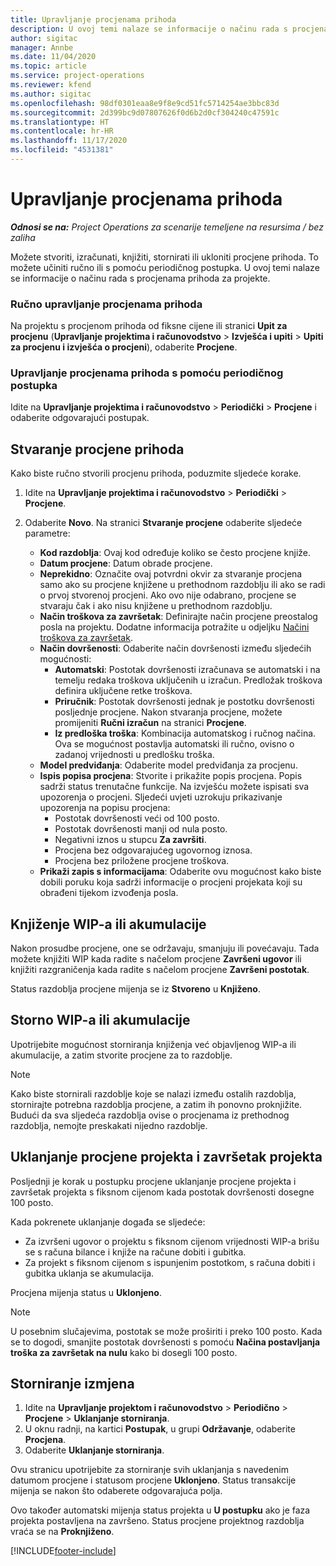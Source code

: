 ```yaml
---
title: Upravljanje procjenama prihoda
description: U ovoj temi nalaze se informacije o načinu rada s procjenama prihoda za projekte.
author: sigitac
manager: Annbe
ms.date: 11/04/2020
ms.topic: article
ms.service: project-operations
ms.reviewer: kfend
ms.author: sigitac
ms.openlocfilehash: 98df0301eaa8e9f8e9cd51fc5714254ae3bbc83d
ms.sourcegitcommit: 2d399bc9d07807626f0d6b2d0cf304240c47591c
ms.translationtype: HT
ms.contentlocale: hr-HR
ms.lasthandoff: 11/17/2020
ms.locfileid: "4531381"
---
```

# <a name="manage-revenue-estimates"></a>Upravljanje procjenama prihoda

_**Odnosi se na:** Project Operations za scenarije temeljene na resursima / bez zaliha_

Možete stvoriti, izračunati, knjižiti, stornirati ili ukloniti procjene prihoda. To možete učiniti ručno ili s pomoću periodičnog postupka. U ovoj temi nalaze se informacije o načinu rada s procjenama prihoda za projekte.

### <a name="manage-revenue-estimates-manually"></a>Ručno upravljanje procjenama prihoda

Na projektu s procjenom prihoda od fiksne cijene ili stranici **Upit za procjenu** (**Upravljanje projektima i računovodstvo** > **Izvješća i upiti** > **Upiti za procjenu i izvješća o procjeni**), odaberite **Procjene**.

### <a name="manage-revenue-estimates-using-a-periodic-process"></a>Upravljanje procjenama prihoda s pomoću periodičnog postupka

Idite na **Upravljanje projektima i računovodstvo** > **Periodički** > **Procjene** i odaberite odgovarajući postupak.

## <a name="create-a-revenue-estimate"></a>Stvaranje procjene prihoda

Kako biste ručno stvorili procjenu prihoda, poduzmite sljedeće korake. 

1. Idite na **Upravljanje projektima i računovodstvo** > **Periodički** > **Procjene**.
2. Odaberite **Novo**. Na stranici **Stvaranje procjene** odaberite sljedeće parametre:

   - **Kod razdoblja**: Ovaj kod određuje koliko se često procjene knjiže.
   - **Datum procjene**: Datum obrade procjene.
   - **Neprekidno**: Označite ovaj potvrdni okvir za stvaranje procjena samo ako su procjene knjižene u prethodnom razdoblju ili ako se radi o prvoj stvorenoj procjeni. Ako ovo nije odabrano, procjene se stvaraju čak i ako nisu knjižene u prethodnom razdoblju.
   - **Način troškova za završetak**: Definirajte način procjene preostalog posla na projektu. Dodatne informacija potražite u odjeljku [Načini troškova za završetak](cost-complete-methods.md).
   - **Način dovršenosti**: Odaberite način dovršenosti između sljedećih mogućnosti:
     - **Automatski**: Postotak dovršenosti izračunava se automatski i na temelju redaka troškova uključenih u izračun. Predložak troškova definira uključene retke troškova.
     - **Priručnik**: Postotak dovršenosti jednak je postotku dovršenosti posljednje procjene. Nakon stvaranja procjene, možete promijeniti **Ručni izračun** na stranici **Procjene**.
     - **Iz predloška troška**: Kombinacija automatskog i ručnog načina. Ova se mogućnost postavlja automatski ili ručno, ovisno o zadanoj vrijednosti u predlošku troška.
   - **Model predviđanja**: Odaberite model predviđanja za procjenu.
   - **Ispis popisa procjena**: Stvorite i prikažite popis procjena. Popis sadrži status trenutačne funkcije. Na izvješću možete ispisati sva upozorenja o procjeni. Sljedeći uvjeti uzrokuju prikazivanje upozorenja na popisu procjena:
     - Postotak dovršenosti veći od 100 posto.
     - Postotak dovršenosti manji od nula posto.
     - Negativni iznos u stupcu **Za završiti**.
     - Procjena bez odgovarajućeg ugovornog iznosa.
     - Procjena bez priložene procjene troškova.
   - **Prikaži zapis s informacijama**: Odaberite ovu mogućnost kako biste dobili poruku koja sadrži informacije o procjeni projekata koji su obrađeni tijekom izvođenja posla.


## <a name="post-wip-or-accruals"></a>Knjiženje WIP-a ili akumulacije

Nakon prosudbe procjene, one se održavaju, smanjuju ili povećavaju. Tada možete knjižiti WIP kada radite s načelom procjene **Završeni ugovor** ili knjižiti razgraničenja kada radite s načelom procjene **Završeni postotak**.
  
Status razdoblja procjene mijenja se iz **Stvoreno** u **Knjiženo**.

## <a name="reverse-wip-or-accruals"></a>Storno WIP-a ili akumulacije

Upotrijebite mogućnost storniranja knjiženja već objavljenog WIP-a ili akumulacije, a zatim stvorite procjene za to razdoblje.

> [!NOTE]
> Kako biste stornirali razdoblje koje se nalazi između ostalih razdoblja, stornirajte potrebna razdoblja procjene, a zatim ih ponovno proknjižite. Budući da sva sljedeća razdoblja ovise o procjenama iz prethodnog razdoblja, nemojte preskakati nijedno razdoblje.

## <a name="eliminate-the-estimate-project-and-finish-the-project"></a>Uklanjanje procjene projekta i završetak projekta

Posljednji je korak u postupku procjene uklanjanje procjene projekta i završetak projekta s fiksnom cijenom kada postotak dovršenosti dosegne 100 posto.

Kada pokrenete uklanjanje događa se sljedeće:

- Za izvršeni ugovor o projektu s fiksnom cijenom vrijednosti WIP-a brišu se s računa bilance i knjiže na račune dobiti i gubitka.
- Za projekt s fiksnom cijenom s ispunjenim postotkom, s računa dobiti i gubitka uklanja se akumulacija.

Procjena mijenja status u **Uklonjeno**.

> [!NOTE]
> U posebnim slučajevima, postotak se može proširiti i preko 100 posto. Kada se to dogodi, smanjite postotak dovršenosti s pomoću **Načina postavljanja troška za završetak na nulu** kako bi dosegli 100 posto.

## <a name="reverse-elimination"></a>Storniranje izmjena

1. Idite na **Upravljanje projektom i računovodstvo** > **Periodično** > **Procjene** > **Uklanjanje storniranja**. 
2. U oknu radnji, na kartici **Postupak**, u grupi **Održavanje**, odaberite **Procjena**. 
3. Odaberite **Uklanjanje storniranja**.

Ovu stranicu upotrijebite za storniranje svih uklanjanja s navedenim datumom procjene i statusom procjene **Uklonjeno**. Status transakcije mijenja se nakon što odaberete odgovarajuća polja.

Ovo također automatski mijenja status projekta u **U postupku** ako je faza projekta postavljena na završeno. Status procjene projektnog razdoblja vraća se na **Proknjiženo**.


[!INCLUDE[footer-include](../includes/footer-banner.md)]